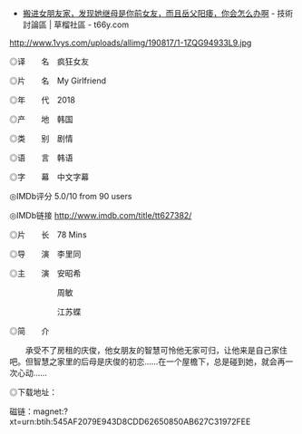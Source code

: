 - [搬进女朋友家，发现她继母是你前女友，而且岳父阳痿，你会怎么办啊](https://t66y.com/htm_data/2005/7/3923724.html) - 技術討論區 | 草榴社區 - t66y.com

http://www.1vys.com/uploads/allimg/190817/1-1ZQG94933L9.jpg


◎译　　名　疯狂女友

◎片　　名　My Girlfriend

◎年　　代　2018

◎产　　地　韩国

◎类　　别　剧情

◎语　　言　韩语

◎字　　幕　中文字幕

◎IMDb评分  5.0/10 from 90 users

◎IMDb链接  http://www.imdb.com/title/tt627382/

◎片　　长　78 Mins

◎导　　演　李里同

◎主　　演　安昭希

　　　　　　周敏

　　　　　　江苏蝶

 

◎简　　介  

 

　　承受不了房租的庆俊，他女朋友的智慧可怜他无家可归，让他来是自己家住吧。但智慧之家里的后母是庆俊的初恋……在一个屋檐下，总是碰到她，就会再一次心动……


◎下载地址：

磁链：magnet:?xt=urn:btih:545AF2079E943D8CDD62650850AB627C31972FEE
